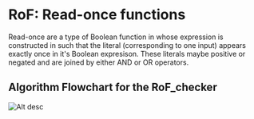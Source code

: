 # RoF: Read-once functions

Read-once are a type of Boolean function in whose expression is constructed in such that the literal (corresponding to one input) appears exactly once in it's Boolean expresison. These literals maybe positive or negated and are joined by either AND or OR operators.

## Algorithm Flowchart for the RoF_checker

![Alt desc](https://github.com/asamallab/MCBF/edit/main/RoF/RoF_checker_flowchart.png)
